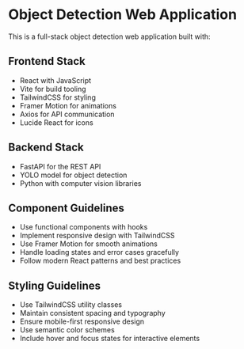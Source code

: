 <!-- Use this file to provide workspace-specific custom instructions to Copilot. For more details, visit https://code.visualstudio.com/docs/copilot/copilot-customization#_use-a-githubcopilotinstructionsmd-file -->

# Object Detection Web Application

This is a full-stack object detection web application built with:

## Frontend Stack
- React with JavaScript
- Vite for build tooling
- TailwindCSS for styling
- Framer Motion for animations
- Axios for API communication
- Lucide React for icons

## Backend Stack
- FastAPI for the REST API
- YOLO model for object detection
- Python with computer vision libraries

## Component Guidelines
- Use functional components with hooks
- Implement responsive design with TailwindCSS
- Use Framer Motion for smooth animations
- Handle loading states and error cases gracefully
- Follow modern React patterns and best practices

## Styling Guidelines
- Use TailwindCSS utility classes
- Maintain consistent spacing and typography
- Ensure mobile-first responsive design
- Use semantic color schemes
- Include hover and focus states for interactive elements

